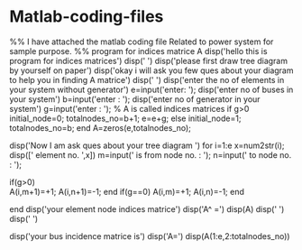 # Matlab-coding-files
%% I have attached the matlab coding file Related to power system for sample purpose. 
%% program for indices matrice A
disp('hello this is program for indices matrices')
disp(' ')
disp('please first draw tree diagram by yourself on paper')
disp('okay i will ask you few ques about your diagram to help you in finding A matrice')
disp(' ')
disp('enter the no of elements in your system without generator')
e=input('enter: ');
disp('enter no of buses in your system')
b=input('enter : ');
disp('enter no of generator in your system')
g=input('enter : ');
% A is called indices matrices
if g>0
    initial_node=0;
    totalnodes_no=b+1;
    e=e+g;
else
    initial_node=1;
    totalnodes_no=b;
end
A=zeros(e,totalnodes_no);

disp('Now I am ask ques about your tree diagram ')
for i=1:e
    x=num2str(i);
    disp([' element no. ',x])
    m=input('    is from node no. : ');
    n=input('        to  node no. : ');
    

if(g>0)    
    A(i,m+1)=+1;
    A(i,n+1)=-1;
end
if(g==0)
    A(i,m)=+1;
    A(i,n)=-1;
end

    
    
end
disp('your element node indices matrice')
disp('A^ =')
disp(A)
disp('  ')
disp('  ')

disp('your bus incidence matrice is')
disp('A=')
disp(A(1:e,2:totalnodes_no))

